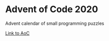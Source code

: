 # Advent of Code 2020
Advent calendar of small programming puzzles

[Link to AoC](https://adventofcode.com/)
